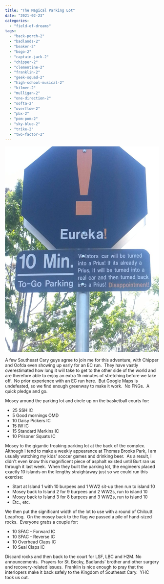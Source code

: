 ```yaml
---
title: "The Magical Parking Lot"
date: "2021-02-23"
categories: 
  - "field-of-dreams"
tags: 
  - "back-porch-2"
  - "badlands-2"
  - "beaker-2"
  - "bogo-2"
  - "captain-jack-2"
  - "chipper-2"
  - "clementine-2"
  - "franklin-2"
  - "geek-squad-2"
  - "high-school-musical-2"
  - "kilmer-2"
  - "mulligan-2"
  - "one-direction-2"
  - "oofta-2"
  - "overflow-2"
  - "pbx-2"
  - "pom-pom-2"
  - "sky-blue-2"
  - "trike-2"
  - "two-factor-2"
---
```


![](images/Prius-Sign-768x1024.jpg)

A few Southeast Cary guys agree to join me for this adventure, with Chipper and Oofda even showing up early for an EC run.  They have vastly overestimated how long it will take to get to the other side of the world and are therefore able to enjoy an extra 15 minutes of stretching before we take off.  No prior experience with an EC run here.  But Google Maps is undefeated, so we find enough greenway to make it work.  No FNGs.  A quick pledge and go. 

Mosey around the parking lot and circle up on the basketball courts for:

- 25 SSH IC
- 5 Good mornings OMD
- 10 Daisy Pickers IC
- 15 IW IC
- 15 Standard Merkins IC
- 10 Prisoner Squats IC

Mosey to the gigantic freaking parking lot at the back of the complex.  Although I tend to make a weekly appearance at Thomas Brooks Park, I am usually watching my kids' soccer games and drinking beer.  As a result, I didn't even know this magnificent piece of asphalt existed until Burt ran us through it last week.  When they built the parking lot, the engineers placed exactly 10 islands on the lengthy straightaway just so we could run this exercise:

- Start at Island 1 with 10 burpees and 1 WW2 sit-up then run to island 10
- Mosey back to Island 2 for 9 burpees and 2 WW2s, run to island 10
- Mosey back to Island 3 for 8 burpees and 3 WW2s, run to island 10
- Etc., etc.

We then put the significant width of the lot to use with a round of Chilcutt Leapfrog.  On the mosey back to the flag we passed a pile of hand-sized rocks.  Everyone grabs a couple for:

- 10 SFAC - Forward IC
- 10 SFAC - Reverse IC
- 10 Overhead Claps IC
- 10 Seal Claps IC

Discard rocks and then back to the court for LSF, LBC and H2M. No announcements.  Prayers for St. Becky, Badlands' brother and other surgery and recovery-related issues.  Franklin is nice enough to pray that the interlopers make it back safely to the Kingdom of Southeast Cary.  YHC took us out.
